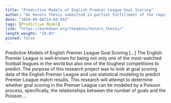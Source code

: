 ```yaml
---
title: "Predictive Models of English Premier League Goal Scoring"
author: "An Honors Thesis submitted in partial fulfillment of the requirements for graduating with Departmental Honors in Mathematics"
date: "2020-09-08T14:04:50Z"
tags: [Predictive Model]
link: "https://bookdown.org/theqdata/honors_thesis/"
length_weight: "19.8%"
pinned: false
---
```


Predictive Models of English Premier League Goal Scoring [...] The English Premier League is well-known for being not only one of the most-watched football leagues in the world but also one of the toughest competitions to predict. The purpose of this research project was to look at goal scoring data of the English Premier League and use statistical modeling to predict Premier League match results. This research will attempt to determine whether goal scoring in the Premier League can be modeled by a Poisson process, specifically, the relationships between the number of goals and the Poisson ...
